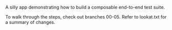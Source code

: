 A silly app demonstrating how to build a composable end-to-end test suite.

To walk through the steps, check out branches 00-05. Refer to lookat.txt for a summary of changes.
